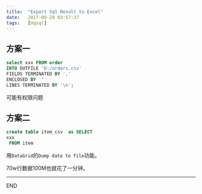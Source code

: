 ```yaml
---
title:  "Export Sql Result to Excel"
date:   2017-09-29 03:57:37
tags:   [mqsql]
---
```


## 方案一

```sql
select xxx FROM order
INTO OUTFILE 'D:/orders.csv'
FIELDS TERMINATED BY ','
ENCLOSED BY '"'
LINES TERMINATED BY '\n';
```

可能有权限问题

## 方案二

```sql
create table item_csv  as SELECT
xxx
 FROM item
```

用`DataGrid`的`Dump data to file`功能。

70w行数据100M也就花了一分钟。 

---
END
